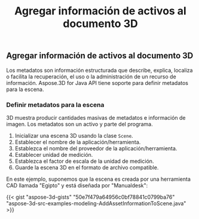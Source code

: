 ﻿---
title: Agregar información de activos al documento 3D
type: docs
weight: 10
url: /es/java/add-asset-information-to-3d-document/
description: Los metadatos son información estructurada que describe, explica, localiza o facilita la recuperación, el uso o la administración de un recurso de información. Aspose.3D for Java API tiene soporte para definir metadatos para la escena.
---
## **Agregar información de activos al documento 3D**
Los metadatos son información estructurada que describe, explica, localiza o facilita la recuperación, el uso o la administración de un recurso de información. Aspose.3D for Java API tiene soporte para definir metadatos para la escena.
### **Definir metadatos para la escena**
3D muestra producir cantidades masivas de metadatos e información de imagen. Los metadatos son un activo y parte del programa.

1. Inicializar una escena 3D usando la clase `Scene`.
1. Establecer el nombre de la aplicación/herramienta.
1. Establezca el nombre del proveedor de la aplicación/herramienta.
1. Establecer unidad de medición.
1. Establezca el factor de escala de la unidad de medición.
1. Guarde la escena 3D en el formato de archivo compatible.

En este ejemplo, suponemos que la escena es creada por una herramienta CAD llamada "Egipto" y está diseñada por "Manualdesk":

{{< gist "aspose-3d-gists" "50e7f479a64956c0bf78841c0799ba76" "aspose-3d-src-examples-modeling-AddAssetInformationToScene.java" >}}

